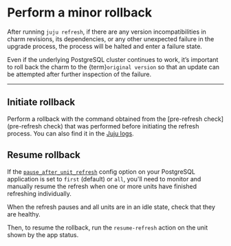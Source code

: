 # Perform a minor rollback

After running `juju refresh`, if there are any version incompatibilities in charm revisions, its dependencies, or any other unexpected failure in the upgrade process, the process will be halted and enter a failure state.

Even if the underlying PostgreSQL cluster continues to work, it’s important to roll back the charm to the {term}`original version` so that an update can be attempted after further inspection of the failure.

---

## Initiate rollback

Perform a rollback with the command obtained from the [pre-refresh check](pre-refresh check) that was performed before initiating the refresh process. You can also find it in the [Juju logs](https://documentation.ubuntu.com/juju/3.6/howto/manage-logs/#view-the-log-files).

<!--TODO: example-->

## Resume rollback

If the [`pause_after_unit_refresh`](https://charmhub.io/postgresql/configurations?channel=16/edge#pause_after_unit_refresh) config option on your PostgreSQL application is set to `first` (default) or `all`, you'll need to monitor and manually resume the refresh when one or more units have finished refreshing individually.

When the refresh pauses and all units are in an idle state, check that they are healthy. <!-- TODO: how? -->

Then, to resume the rollback, run the `resume-refresh` action on the unit shown by the app status.

<!-->